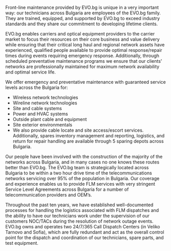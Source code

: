 Front-line maintenance provided by EVO.bg is unique in a very important way: our technicians across Bulgaria are employees of the EVO.bg family. They are trained, equipped, and supported by EVO.bg to exceed industry standards and they share our commitment to developing lifetime clients.

EVO.bg enables carriers and optical equipment providers to the carrier market to focus their resources on their core business and value delivery while ensuring that their critical long haul and regional network assets have experienced, qualified people available to provide optimal response/repair times during events requiring emergency response. Additionally, through scheduled preventative maintenance programs we ensure that our clients' networks are professionally maintained for maximum network availability and optimal service life.

We offer emergency and preventative maintenance with guaranteed service levels across the Bulgaria for:

* Wireless network technologies
* Wireline network technologies
* Site and cable systems
* Power and HVAC systems
* Outside plant cable and equipment
* Site exterior environmentals
* We also provide cable locate and site access/escort services. Additionally, spares inventory management and reporting, logistics, and return for repair handling are available through 5 sparing depots across Bulgaria.

Our people have been involved with the construction of the majority of the networks across Bulgaria, and in many cases no one knows these routes better than EVO.bg. The EVO.bg team is strategically located across Bulgaria to be within a two hour drive time of the telecommunications networks servicing over 95% of the population in Bulgaria. Our coverage and experience enables us to provide FLM services with very stringent Service Level Agreements across Bulgaria for a number of telecommunication providers and OEM’s.                        

Throughout the past ten years, we have established well-documented processes for handling the logistics associated with FLM dispatches and the ability to have our technicians work under the supervision of our customers NOC/TACs during the resolution of network outage events. EVO.bg owns and operates two 24/7/365 Call Dispatch Centers (in Veliko Tarnovo and Sofia), which are fully redundant and act as the overall control point for the dispatch and coordination of our technicians, spare parts, and test equipment.
